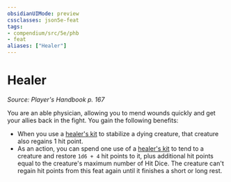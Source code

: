 ```yaml
---
obsidianUIMode: preview
cssclasses: json5e-feat
tags:
- compendium/src/5e/phb
- feat
aliases: ["Healer"]
---
```

# Healer
*Source: Player's Handbook p. 167*  

You are an able physician, allowing you to mend wounds quickly and get your allies back in the fight. You gain the following benefits:

- When you use a [healer's kit](/3-Mechanics/CLI/items/healers-kit.md) to stabilize a dying creature, that creature also regains 1 hit point.  
- As an action, you can spend one use of a [healer's kit](/3-Mechanics/CLI/items/healers-kit.md) to tend to a creature and restore `1d6 + 4` hit points to it, plus additional hit points equal to the creature's maximum number of Hit Dice. The creature can't regain hit points from this feat again until it finishes a short or long rest.